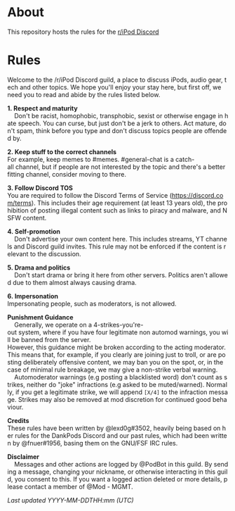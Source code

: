 # About

This repository hosts the rules for the [r/iPod Discord](https://discord.gg/ipod)

# Rules

Welcome to the /r/iPod Discord guild, a place to discuss iPods, audio gear, tech and other topics. We hope you'll enjoy your stay here, but first off, we need you to read and abide by the rules listed below. 
  
 **1. Respect and maturity**   
     Don't be racist, homophobic, transphobic, sexist or otherwise engage in hate speech. You can curse, but just don't be a jerk to others. Act mature, don't spam, think before you type and don't discuss topics people are offended by. 
  
 **2. Keep stuff to the correct channels**  
    For example, keep memes to #memes. #general-chat is a catch-all channel, but if people are not interested by the topic and there's a better fitting channel, consider moving to there. 
  
 **3. Follow Discord TOS**  
    You are required to follow the Discord Terms of Service (<https://discord.com/terms>). This includes their age requirement (at least 13 years old), the prohibition of posting illegal content such as links to piracy and malware, and NSFW content. 
  
 **4. Self-promotion**   
     Don't advertise your own content here. This includes streams, YT channels and Discord guild invites. This rule may not be enforced if the content is relevant to the discussion. 
  
 **5. Drama and politics**  
     Don't start drama or bring it here from other servers. Politics aren't allowed due to them almost always causing drama. 
  
 **6. Impersonation**   
    Impersonating people, such as moderators, is not allowed. 
  
  
 **Punishment Guidance**  
     Generally, we operate on a 4-strikes-you're-out system, where if you have four legitimate non automod warnings, you will be banned from the server. 
 However, this guidance might be broken according to the acting moderator. This means that, for example, if you clearly are joining just to troll, or are posting deliberately offensive content, we may ban you on the spot, or, in the case of minimal rule breakage, we may give a non-strike verbal warning.   
     Automoderator warnings (e.g posting a blacklisted word) don't count as strikes, neither do "joke" infractions (e.g asked to be muted/warned). Normally, if you get a legitimate strike, we will append `[X/4]` to the infraction message. Strikes may also be removed at mod discretion for continued good behaviour. 
  
 **Credits**  
  These rules have been written by @lexd0g#3502, heavily being based on her rules for the DankPods Discord and our past rules, which had been written by @fnuer#1956, basing them on the GNU/FSF IRC rules. 
  
 **Disclaimer**   
    Messages and other actions are logged by @PodBot in this guild. By sending a message, changing your nickname, or otherwise interacting in this guild, you consent to this. If you want a logged action deleted or more details, please contact a member of @Mod - MGMT. 
  
 *Last updated YYYY-MM-DDTHH:mm (UTC)*
